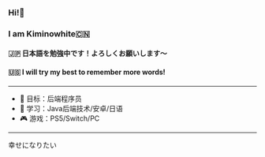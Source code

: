 ### Hi!👋  
### I am Kiminowhite🇨🇳  
#### 🇯🇵 日本語を勉強中です！よろしくお願いします〜
#### 🇺🇸 I will try my best to remember more words!
---


<!--
**kiminowhite/kiminowhite** is a ✨ _special_ ✨ repository because its `README.md` (this file) appears on your GitHub profile.

Here are some ideas to get you started:

- 🔭 I’m currently working on ...
- 🌱 I’m currently learning ...
- 👯 I’m looking to collaborate on ...
- 🤔 I’m looking for help with ...
- 💬 Ask me about ...
- 📫 How to reach me: ...
- 😄 Pronouns: ...
- ⚡ Fun fact: ...
-->
- 🔭 目标：后端程序员
- 🌱 学习：Java后端技术/安卓/日语  
- 🎮 游戏：PS5/Switch/PC   



---
幸せになりたい


